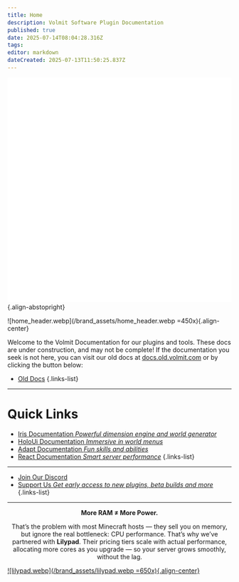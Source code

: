 ```yaml
---
title: Home
description: Volmit Software Plugin Documentation
published: true
date: 2025-07-14T08:04:28.316Z
tags: 
editor: markdown
dateCreated: 2025-07-13T11:50:25.837Z
---
```


![icon.webp](/brand_assets/icon.webp){.align-abstopright}

![home_header.webp](/brand_assets/home_header.webp =450x){.align-center}

Welcome to the Volmit Documentation for our plugins and tools. These docs are under construction, and may not be complete! If the documentation you seek is not here, you can visit our old docs at [docs.old.volmit.com](https://docs.old.volmit.com) or by clicking the button below:
- [Old Docs](https://docs.old.volmit.com)
{.links-list}

---

# Quick Links

- [Iris Documentation *Powerful dimension engine and world generator*](/doc/iris)
- [HoloUi Documentation *Immersive in world menus*](/doc/holoui)
- [Adapt Documentation *Fun skills and abilities*](/doc/adapt)
- [React Documentation *Smart server performance*](/doc/react)
{.links-list}
---

- [Join Our Discord](https://discord.gg/3xxPTpT)
- [Support Us *Get early access to new plugins, beta builds and more*](https://ko-fi.com/volmit)
{.links-list}

---

<div style="text-align: center;">
  <p><strong>More RAM ≠ More Power.</strong></p>
  <p>That’s the problem with most Minecraft hosts — they sell you on memory, but ignore the real bottleneck: CPU performance. That’s why we’ve partnered with <strong>Lilypad</strong>. Their pricing tiers scale with actual performance, allocating more cores as you upgrade — so your server grows smoothly, without the lag.</p>
</div>

[![lilypad.webp](/brand_assets/lilypad.webp =650x){.align-center}](https://lilypad.gg/volmit)